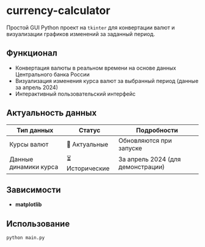 # currency-calculator

Простой GUI Python проект на `tkinter` для конвертации валют и визуализации графиков изменений за заданный период.

## Функционал

- Конвертация валюты в реальном времени на основе данных Центрального банка России
- Визуализация изменения курса валют за выбранный период (данные за апрель 2024)
- Интерактивный пользовательский интерфейс

## Актуальность данных
| Тип данных           | Статус          | Подробности                      |
|----------------------|-----------------|----------------------------------|
| Курсы валют           | 🔄 Актуальные   | Обновляются при запуске           |
| Данные динамики курса | ⏳ Исторические  | За апрель 2024 (для демонстрации) |

## Зависимости

* **matplotlib**


## Использование

```bash
python main.py
